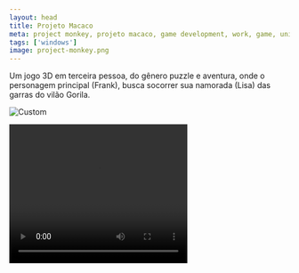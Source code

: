 ```yaml
---
layout: head
title: Projeto Macaco
meta: project monkey, projeto macaco, game development, work, game, unity
tags: ['windows']
image: project-monkey.png
---
```


Um jogo 3D em terceira pessoa, do gênero puzzle e aventura, onde o personagem principal (Frank), busca socorrer sua namorada (Lisa) das garras do vilão Gorila.

![Custom](http://yuriwithowsky.github.io/img/posts/ezgif.com-resize.gif)

<video width="320" height="250" controls>
  <source src="http://yuriwithowsky.github.io/video/CustomScene.mp4" type="video/mp4">
</video>